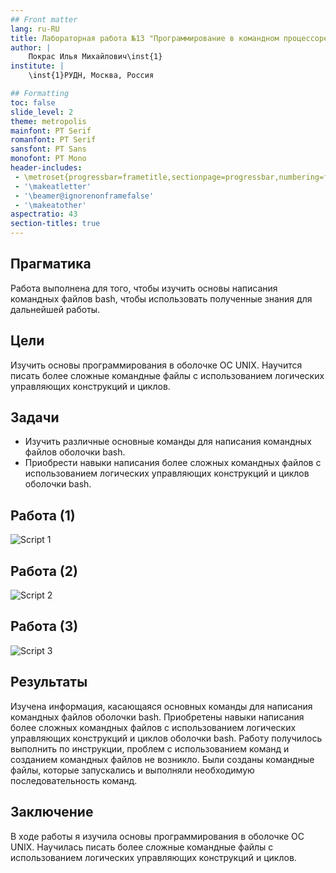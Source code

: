 ```yaml
---
## Front matter
lang: ru-RU
title: Лабораторная работа №13 "Программирование в командном процессоре ОС UNIX. Расширенное программирование" 
author: |
	Покрас Илья Михайлович\inst{1}
institute: |
	\inst{1}РУДН, Москва, Россия

## Formatting
toc: false
slide_level: 2
theme: metropolis
mainfont: PT Serif
romanfont: PT Serif
sansfont: PT Sans
monofont: PT Mono
header-includes: 
 - \metroset{progressbar=frametitle,sectionpage=progressbar,numbering=fraction}
 - '\makeatletter'
 - '\beamer@ignorenonframefalse'
 - '\makeatother'
aspectratio: 43
section-titles: true
---
```



## Прагматика

Работа выполнена для того, чтобы изучить основы написания командных файлов bash, чтобы использовать полученные знания для дальнейшей работы.

## Цели

Изучить основы программирования в оболочке ОС UNIX. Научится писать более сложные командные файлы с использованием логических управляющих конструкций и циклов.

## Задачи

-	Изучить различные основные команды для написания командных файлов оболочки bash.
-	Приобрести навыки написания более сложных командных файлов с использованием логических управляющих конструкций и циклов  оболочки bash.

## Работа (1)

![Script 1](https://imgur.com/hb4fvi8.png)

## Работа (2)

![Script 2](https://imgur.com/JI7VlP6.png)

## Работа (3)

![Script 3](https://imgur.com/L1Crkxb.png)

## Результаты

Изучена информация, касающаяся основных команды для написания командных файлов оболочки bash. Приобретены навыки написания более сложных командных файлов с использованием логических управляющих конструкций и циклов оболочки bash. Работу получилось выполнить по инструкции, проблем с использованием команд и созданием командных файлов не возникло. Были созданы командные файлы, которые запускались и выполняли необходимую последовательность команд.

## Заключение

В ходе работы я изучила основы программирования в оболочке ОС UNIX. Научилась писать более сложные командные файлы с использованием логических управляющих конструкций и циклов.